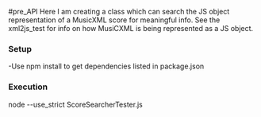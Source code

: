 #pre_API 
Here I am creating a class which can search the JS object representation of a MusicXML score for meaningful info.
See the xml2js_test for info on how MusiCXML is being represented as a JS object.

### Setup
-Use npm install to get dependencies listed in package.json

### Execution 
 node --use_strict ScoreSearcherTester.js
 
